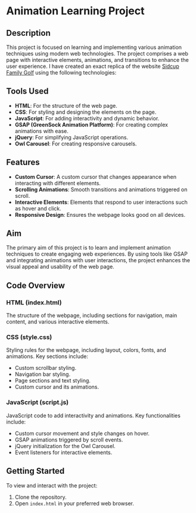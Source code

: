 # Animation Learning Project

## Description

This project is focused on learning and implementing various animation techniques using modern web technologies. The project comprises a web page with interactive elements, animations, and transitions to enhance the user experience. I have created an exact replica of the website [Sidcup Family Golf](https://sidcupfamilygolf.com/) using the following technologies:

## Tools Used

- **HTML**: For the structure of the web page.
- **CSS**: For styling and designing the elements on the page.
- **JavaScript**: For adding interactivity and dynamic behavior.
- **GSAP (GreenSock Animation Platform)**: For creating complex animations with ease.
- **jQuery**: For simplifying JavaScript operations.
- **Owl Carousel**: For creating responsive carousels.

## Features

- **Custom Cursor**: A custom cursor that changes appearance when interacting with different elements.
- **Scrolling Animations**: Smooth transitions and animations triggered on scroll.
- **Interactive Elements**: Elements that respond to user interactions such as hover and click.
- **Responsive Design**: Ensures the webpage looks good on all devices.

## Aim

The primary aim of this project is to learn and implement animation techniques to create engaging web experiences. By using tools like GSAP and integrating animations with user interactions, the project enhances the visual appeal and usability of the web page.

## Code Overview

### HTML (index.html)

The structure of the webpage, including sections for navigation, main content, and various interactive elements.

### CSS (style.css)

Styling rules for the webpage, including layout, colors, fonts, and animations. Key sections include:
- Custom scrollbar styling.
- Navigation bar styling.
- Page sections and text styling.
- Custom cursor and its animations.

### JavaScript (script.js)

JavaScript code to add interactivity and animations. Key functionalities include:
- Custom cursor movement and style changes on hover.
- GSAP animations triggered by scroll events.
- jQuery initialization for the Owl Carousel.
- Event listeners for interactive elements.

## Getting Started

To view and interact with the project:

1. Clone the repository.
2. Open `index.html` in your preferred web browser.
